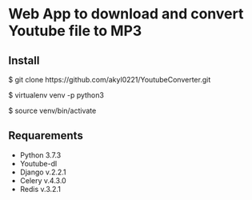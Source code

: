 <h1>Web App to download and convert Youtube file to MP3</h1>
<h2>Install</h2>

<p>$ git clone https://github.com/akyl0221/YoutubeConverter.git</p>
<p>$ virtualenv venv -p python3</p>
<p>$ source venv/bin/activate</p>

<h2>Requarements</h2>
<ul>
    <li>Python 3.7.3</li>
    <li>Youtube-dl</li>
    <li>Django v.2.2.1</li>
    <li>Celery v.4.3.0</li>
    <li>Redis v.3.2.1</li>
</ul>

